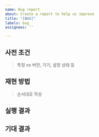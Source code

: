 ```yaml
---
name: Bug report
about: Create a report to help us improve
title: "[BUG]"
labels: bug
assignees: ''

---
```


## 사전 조건
> 특정 os 버전, 기기, 설정 상태 등

## 재현 방법
> 순서대로 작성

## 실행 결과

## 기대 결과
